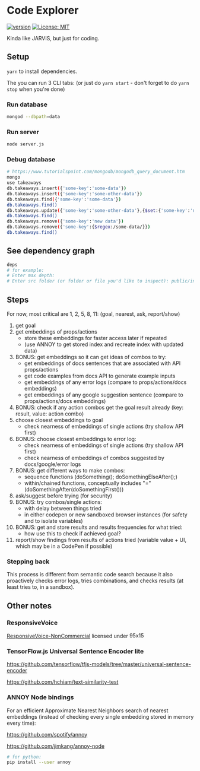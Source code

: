 # Code Explorer

[![version](https://img.shields.io/github/release/hchiam/code-explorer)](https://github.com/hchiam/code-explorer/releases) [![License: MIT](https://img.shields.io/badge/License-MIT-yellow.svg)](https://github.com/hchiam/code-explorer/blob/master/LICENSE)

Kinda like JARVIS, but just for coding.

## Setup

`yarn` to install dependencies.

The you can run 3 CLI tabs: (or just do `yarn start` - don't forget to do `yarn stop` when you're done)

### Run database

```bash
mongod --dbpath=data
```

### Run server

```bash
node server.js
```

### Debug database

```bash
# https://www.tutorialspoint.com/mongodb/mongodb_query_document.htm
mongo
use takeaways
db.takeaways.insert({'some-key':'some-data'})
db.takeaways.insert({'some-key':'some-other-data'})
db.takeaways.find({'some-key':'some-data'})
db.takeaways.find()
db.takeaways.update({'some-key':'some-other-data'},{$set:{'some-key':'new data'}})
db.takeaways.find()
db.takeaways.remove({'some-key':'new data'})
db.takeaways.remove({'some-key':{$regex:/some-data/}})
db.takeaways.find()
```

## See dependency graph

```bash
deps
# for example:
# Enter max depth:
# Enter src folder (or folder or file you'd like to inspect): public/index.js
```

## Steps

For now, most critical are 1, 2, 5, 8, 11: (goal, nearest, ask, report/show)

1. get goal
2. get embeddings of props/actions
   - store these embeddings for faster access later if repeated
   - (use ANNOY to get stored index and recreate index with updated data)
3. BONUS: get embeddings so it can get ideas of combos to try:
   - get embeddings of docs sentences that are associated with API props/actions
   - get code examples from docs API to generate example inputs
   - get embeddings of any error logs (compare to props/actions/docs embeddings)
   - get embeddings of any google suggestion sentence (compare to props/actions/docs embeddings)
4. BONUS: check if any action combos get the goal result already (key: result, value: action combo)
5. choose closest embeddings to goal
   - check nearness of embeddings of single actions (try shallow API first)
6. BONUS: choose closest embeddings to error log:
   - check nearness of embeddings of single actions (try shallow API first)
   - check nearness of embeddings of combos suggested by docs/google/error logs
7. BONUS: get different ways to make combos:
   - sequence functions (doSomething(); doSomethingElseAfter();)
   - within/chained functions, conceptually includes "=" (doSomethingAfter(doSomethingFirst()))
8. ask/suggest before trying (for security)
9. BONUS: try combos/single actions:
   - with delay between things tried
   - in either codepen or new sandboxed browser instances (for safety and to isolate variables)
10. BONUS: get and store results and results frequencies for what tried:
    - how use this to check if achieved goal?
11. report/show findings from results of actions tried (variable value + UI, which may be in a CodePen if possible)

### Stepping back

This process is different from semantic code search because it also proactively checks error logs, tries combinations, and checks results (at least tries to, in a sandbox).

## Other notes

### ResponsiveVoice

<div><a href="https://responsivevoice.org">ResponsiveVoice-NonCommercial</a> licensed under <a href="https://creativecommons.org/licenses/by-nc-nd/4.0/"><img title="ResponsiveVoice Text To Speech" src="https://responsivevoice.org/wp-content/uploads/2014/08/95x15.png" alt="95x15" width="95" height="15" /></a></div>

### TensorFlow.js Universal Sentence Encoder lite

<https://github.com/tensorflow/tfjs-models/tree/master/universal-sentence-encoder>

<https://github.com/hchiam/text-similarity-test>

### ANNOY Node bindings

For an efficient Approximate Nearest Neighbors search of nearest embeddings (instead of checking every single embedding stored in memory every time):

<https://github.com/spotify/annoy>

<https://github.com/jimkang/annoy-node>

```bash
# for python:
pip install --user annoy
```
